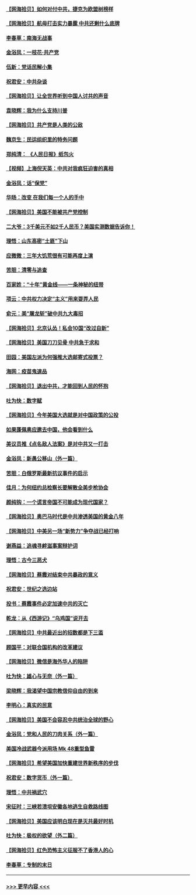#### [【网海拾贝】如何对付中共，捷克为欧盟树榜样](../pages/nsc993/n12374209.md?t=09021451) 
#### [【网海拾贝】航母打击实力暴露 中共还剩什么底牌](../pages/nsc993/n12371825.md?t=09021451) 
#### [李春草：南海无战事](../pages/nsc993/n12371159.md?t=09021451) 
#### [金浴凤：一枝花·共产党](../pages/nsc993/n12368757.md?t=09021451) 
#### [伍新：党话民解小集](../pages/nsc993/n12366907.md?t=09021451) 
#### [祝君安：中共杂谈](../pages/nsc993/n12366076.md?t=09021451) 
#### [【网海拾贝】让全世界听到中国人讨共的声音](../pages/nsc993/n12365569.md?t=09021451) 
#### [袁晓辉：我为什么支持川普](../pages/nsc993/n12362670.md?t=09021451) 
#### [【网海拾贝】共产党是人类的公敌](../pages/nsc993/n12363182.md?t=09021451) 
#### [魏京生：民运组织里的特务问题](../pages/nsc993/n12363010.md?t=09021451) 
#### [郑纯清： 《人民日报》纸包火](../pages/nsc993/n12362706.md?t=09021451) 
#### [【视频】上海倪天英：中共对我疯狂迫害的真相](../pages/nsc993/n12356341.md?t=09021451) 
#### [金浴凤：话“保党”](../pages/nsc993/n12361867.md?t=09021451) 
#### [华旸：改变 在我们每一个人的手中](../pages/nsc993/n12361774.md?t=09021451) 
#### [【网海拾贝】美国不能被共产党控制](../pages/nsc993/n12360271.md?t=09021451) 
#### [二大爷：3千美元不如2千人民币？美国实测数据告诉你！](../pages/nsc993/n12358563.md?t=09021451) 
#### [理悟：山东高密“土匪”下山](../pages/nsc993/n12358535.md?t=09021451) 
#### [应微微：三年大饥荒很有可能再度上演](../pages/nsc993/n12358523.md?t=09021451) 
#### [苦胆：清零与追查](../pages/nsc993/n12358501.md?t=09021451) 
#### [百家姓：“十年”黄金线——一条神秘的纽带](../pages/nsc993/n12358319.md?t=09021451) 
#### [项云：中共权力决定“主义”用来耍弄人民](../pages/nsc993/n12358172.md?t=09021451) 
#### [俞元：美“屠龙斩”破中共九大毒招](../pages/nsc993/n12357822.md?t=09021451) 
#### [【网海拾贝】北京认怂！私会10国“改过自新”](../pages/nsc993/n12357784.md?t=09021451) 
#### [【网海拾贝】美国刀刀见骨 中共急于求和](../pages/nsc993/n12355511.md?t=09021451) 
#### [田园：美国左派为何强推大选邮寄式投票？](../pages/nsc993/n12352963.md?t=09021451) 
#### [海网：疫苗鬼速品](../pages/nsc993/n12354438.md?t=09021451) 
#### [【网海拾贝】退出中共，才能回到人民的怀抱](../pages/nsc993/n12352634.md?t=09021451) 
#### [吐为快：数字赋](../pages/nsc993/n12352317.md?t=09021451) 
#### [【网海拾贝】今年美国大选就是对中国政策的公投](../pages/nsc993/n12350973.md?t=09021451) 
#### [如果蓬佩奥应邀去中国，他会看到什么](../pages/nsc993/n12350945.md?t=09021451) 
#### [美议员推《点名敌人法案》是对中共又一打击](../pages/nsc993/n12350765.md?t=09021451) 
#### [金浴凤：新愚公移山（外一篇）](../pages/nsc993/n12350253.md?t=09021451) 
#### [苦胆：白俄罗斯最新抗议事件的启示](../pages/nsc993/n12349989.md?t=09021451) 
#### [佳月：为何纽约总检察长要解散全美步枪协会](../pages/nsc993/n12349939.md?t=09021451) 
#### [颜纯钩：一个谎言帝国不可能成为现代国家？](../pages/nsc993/n12349898.md?t=09021451) 
#### [【网海拾贝】奥巴马时代是中共渗透美国的黄金八年](../pages/nsc993/n12349284.md?t=09021451) 
#### [【网海拾贝】中美另一场“新势力”争夺战已经打响](../pages/nsc993/n12346998.md?t=09021451) 
#### [谢燕益：追魂寻衅滋事案辩护词](../pages/nsc993/n12346892.md?t=09021451) 
#### [理悟：古今三恶犬](../pages/nsc993/n12345190.md?t=09021451) 
#### [【网海拾贝】蔡霞对结束中共暴政的意义](../pages/nsc993/n12344263.md?t=09021451) 
#### [祝君安：世纪之选边站](../pages/nsc993/n12342382.md?t=09021451) 
#### [投书：蔡霞事件必定加速中共的灭亡](../pages/nsc993/n12341881.md?t=09021451) 
#### [乾龙：从《西游记》“乌鸡国”说开去](../pages/nsc993/n12341690.md?t=09021451) 
#### [【网海拾贝】中共最近出的招数都是下三滥](../pages/nsc993/n12341593.md?t=09021451) 
#### [顾国平：对联合国机构的改革建议](../pages/nsc993/n12339928.md?t=09021451) 
#### [【网海拾贝】微信是海外华人的陷阱](../pages/nsc993/n12338868.md?t=09021451) 
#### [吐为快：雄心与无奈（外一篇）](../pages/nsc993/n12338132.md?t=09021451) 
#### [梁晓辉：我渴望中国宗教信仰自由的到来](../pages/nsc993/n12336657.md?t=09021451) 
#### [李明心：真实的民意](../pages/nsc993/n12336089.md?t=09021451) 
#### [【网海拾贝】美国不会容忍中共统治全球的野心](../pages/nsc993/n12336063.md?t=09021451) 
#### [金浴凤：党和人民的刀肉关系（外一篇）](../pages/nsc993/n12335834.md?t=09021451) 
#### [美国冷战武器今派用场 Mk 48重型鱼雷](../pages/nsc993/n12335354.md?t=09021451) 
#### [【网海拾贝】希望美国加快重建世界新秩序的步伐](../pages/nsc993/n12334224.md?t=09021451) 
#### [祝君安：数字货币（外一篇）](../pages/nsc993/n12334186.md?t=09021451) 
#### [理悟：中共祸武穴](../pages/nsc993/n12333962.md?t=09021451) 
#### [宋征时：三峡若溃坝安徽各地逃生自救路线图](../pages/nsc993/n12332450.md?t=09021451) 
#### [【网海拾贝】美国应该明白现在是灭共最好时机](../pages/nsc993/n12332313.md?t=09021451) 
#### [吐为快：极权的欲望（外二篇）](../pages/nsc993/n12332089.md?t=09021451) 
#### [【网海拾贝】红色恐怖主义征服不了香港人的心](../pages/nsc993/n12329296.md?t=09021451) 
#### [李春草：专制的末日](../pages/nsc993/n12329079.md?t=09021451) 

----
#### [ >>> 更早内容 <<< ](../indexes/nsc993-earlier.md)
